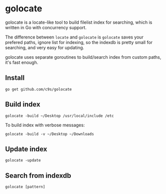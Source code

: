 golocate
=========

golocate is a locate-like tool to build filelist index for searching, which is
written in Go with concurrency support.

The difference between `locate` and `golocate` is `golocate` saves your 
prefered paths, ignore list for indexing, so the indexdb is pretty small for searching,
and very easy for updating.

golocate uses separate goroutines to build/search index from custom paths, it's fast enough.

## Install

    go get github.com/c9s/golocate

## Build index

    golocate -build ~/Desktop /usr/local/include /etc

To build index with verbose messages:

    golocate -build -v ~/Desktop ~/Downloads

## Update index

    golocate -update

## Search from indexdb

    golocate [pattern]


